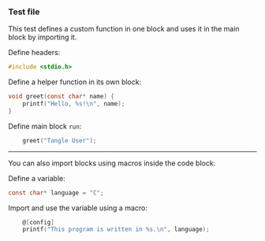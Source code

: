 ### Test file

This test defines a custom function in one block and uses it in the main block by importing it.

Define headers:

```c headers
#include <stdio.h>
```

Define a helper function in its own block:

```c helper
void greet(const char* name) {
    printf("Hello, %s!\n", name);
}
```

Define main block `run`:

```c use=[headers,helper] main_block
    greet("Tangle User");
```

---

You can also import blocks using macros inside the code block:

Define a variable:

```c config
const char* language = "C";
```

Import and use the variable using a macro:

```c variable_user use=[headers]
    @[config]
    printf("This program is written in %s.\n", language);
```
